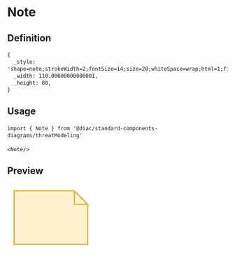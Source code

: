 # Note

## Definition

```
{
  _style: 'shape=note;strokeWidth=2;fontSize=14;size=20;whiteSpace=wrap;html=1;fillColor=#fff2cc;strokeColor=#d6b656;fontColor=#666600;',
  _width: 110.00000000000001,
  _height: 80,
}
```

## Usage

```
import { Note } from '@diac/standard-components-diagrams/threatModeling'

<Note/>
```

## Preview

<img src="./note.png" width="200"/>
